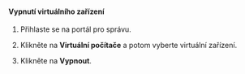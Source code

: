 #### Vypnutí virtuálního zařízení

1. Přihlaste se na portál pro správu.

2. Klikněte na **Virtuální počítače** a potom vyberte virtuální zařízení.

3. Klikněte na **Vypnout**.



<!--HONumber=Jun16_HO2-->


